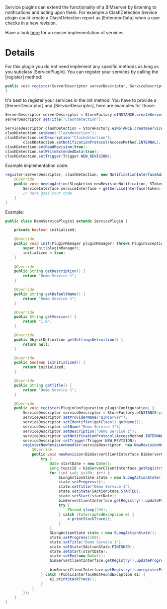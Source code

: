 Service plugins can extend the functionality of a BIMserver by listening to notifications and acting upon them. For example a ClashDetection Service plugin could create a ClashDetection report as [ExtendedData] when a user checks in a new revision.

Have a look [here](https://github.com/opensourceBIM/BIMserver/wiki/Writing-a-service,-the-easy-way) for an easier implementation of services.

# Details

For this plugin you do not need implement any specific methods as long as you subclass [ServicePlugin]. You can register your services by calling the [register] method:

```java
public void register(ServerDescriptor serverDescriptor, ServiceDescriptor serviceDescriptor, NotificationInterface notificationInterface) {
}
```

It's best to register your services in the init method. You have to provide a [ServerDescriptor] and [ServiceDescriptor], here are examples for those:

```java
ServerDescriptor serverDescriptor = StoreFactory.eINSTANCE.createServerDescriptor();
serverDescriptor.setTitle("Clashdetection");
		
ServiceDescriptor clashDetection = StoreFactory.eINSTANCE.createServiceDescriptor();
clashDetection.setName("Clashdetection");
clashDetection.setDescription("Clashdetection");
		clashDetection.setNotificationProtocol(AccessMethod.INTERNAL);
clashDetection.setReadRevision(true);
clashDetection.setWriteExtendedData(true);
clashDetection.setTrigger(Trigger.NEW_REVISION);
```

Example implementation code:

```java
register(serverDescriptor, clashDetection, new NotificationInterfaceAdapter(){
	@Override
	public void newLogAction(SLogAction newRevisionNotification, SToken token, String apiUrl) throws UserException, ServerException {
		ServiceInterface serviceInterface = getServiceInterface(token);
		// Here goes your code
	}
}
```

Example:
```java
public class DemoServicePlugin1 extends ServicePlugin {

	private boolean initialized;

	@Override
	public void init(PluginManager pluginManager) throws PluginException {
		super.init(pluginManager);
		initialized = true;
	}
	
	@Override
	public String getDescription() {
		return "Demo Service 1";
	}

	@Override
	public String getDefaultName() {
		return "Demo Service 1";
	}

	@Override
	public String getVersion() {
		return "1.0";
	}

	@Override
	public ObjectDefinition getSettingsDefinition() {
		return null;
	}

	@Override
	public boolean isInitialized() {
		return initialized;
	}

	@Override
	public String getTitle() {
		return "Demo Service 1";
	}

	@Override
	public void register(PluginConfiguration pluginConfiguration) {
		ServiceDescriptor serviceDescriptor = StoreFactory.eINSTANCE.createServiceDescriptor();
		serviceDescriptor.setProviderName("BIMserver");
		serviceDescriptor.setIdentifier(getClass().getName());
		serviceDescriptor.setName("Demo Service 1");
		serviceDescriptor.setDescription("Demo Service 1");
		serviceDescriptor.setNotificationProtocol(AccessMethod.INTERNAL);
		serviceDescriptor.setTrigger(Trigger.NEW_REVISION);
		registerNewRevisionHandler(serviceDescriptor, new NewRevisionHandler() {
			@Override
			public void newRevision(BimServerClientInterface bimServerClientInterface, long poid, long roid, long soid, SObjectType settings) throws ServerException, UserException {
				try {
					Date startDate = new Date();
					Long topicId = bimServerClientInterface.getRegistry().registerProgressOnRevisionTopic(SProgressTopicType.RUNNING_SERVICE, poid, roid, "Running Demo Service");
					for (int i=0; i<100; i++) {
						SLongActionState state = new SLongActionState();
						state.setProgress(i);
						state.setTitle("Demo Service 1");
						state.setState(SActionState.STARTED);
						state.setStart(startDate);
						bimServerClientInterface.getRegistry().updateProgressTopic(topicId, state);
						try {
							Thread.sleep(200);
						} catch (InterruptedException e) {
							e.printStackTrace();
						}
					}
					SLongActionState state = new SLongActionState();
					state.setProgress(100);
					state.setTitle("Demo Service 1");
					state.setState(SActionState.FINISHED);
					state.setStart(startDate);
					state.setEnd(new Date());
					bimServerClientInterface.getRegistry().updateProgressTopic(topicId, state);
					
					bimServerClientInterface.getRegistry().unregisterProgressTopic(topicId);
				} catch (PublicInterfaceNotFoundException e1) {
					e1.printStackTrace();
				}
			}
		});
	}
}
```